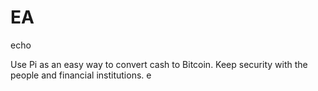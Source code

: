# EA
echo


Use Pi as an easy way to convert cash to Bitcoin. Keep security with the people and financial institutions. e
